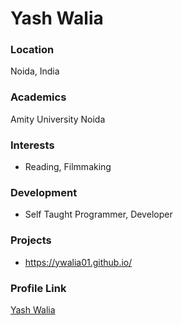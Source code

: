 # Yash Walia

### Location

Noida, India

### Academics

Amity University Noida

### Interests

-   Reading, Filmmaking

### Development

-   Self Taught Programmer, Developer

### Projects

-   https://ywalia01.github.io/

### Profile Link

[Yash Walia](https://www.github.com/ywalia01)
